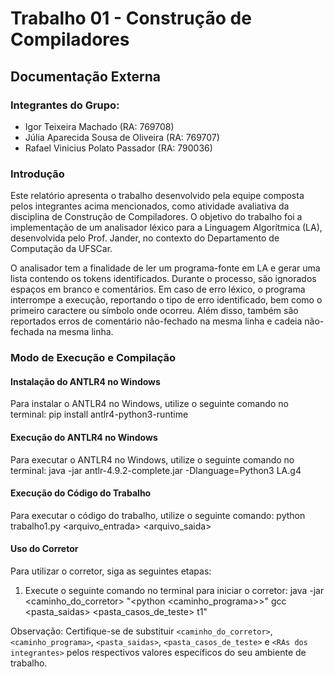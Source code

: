 # Trabalho 01 - Construção de Compiladores

## Documentação Externa

### Integrantes do Grupo:

- Igor Teixeira Machado (RA: 769708)
- Júlia Aparecida Sousa de Oliveira (RA: 769707)
- Rafael Vinicius Polato Passador (RA: 790036)

### Introdução

Este relatório apresenta o trabalho desenvolvido pela equipe composta pelos integrantes acima mencionados, como atividade avaliativa da disciplina de Construção de Compiladores. O objetivo do trabalho foi a implementação de um analisador léxico para a Linguagem Algorítmica (LA), desenvolvida pelo Prof. Jander, no contexto do Departamento de Computação da UFSCar.

O analisador tem a finalidade de ler um programa-fonte em LA e gerar uma lista contendo os tokens identificados. Durante o processo, são ignorados espaços em branco e comentários. Em caso de erro léxico, o programa interrompe a execução, reportando o tipo de erro identificado, bem como o primeiro caractere ou símbolo onde ocorreu. Além disso, também são reportados erros de comentário não-fechado na mesma linha e cadeia não-fechada na mesma linha.

### Modo de Execução e Compilação

#### Instalação do ANTLR4 no Windows
Para instalar o ANTLR4 no Windows, utilize o seguinte comando no terminal:
pip install antlr4-python3-runtime

#### Execução do ANTLR4 no Windows
Para executar o ANTLR4 no Windows, utilize o seguinte comando no terminal:
java -jar antlr-4.9.2-complete.jar -Dlanguage=Python3 LA.g4

#### Execução do Código do Trabalho
Para executar o código do trabalho, utilize o seguinte comando:
python trabalho1.py <arquivo_entrada> <arquivo_saida>

#### Uso do Corretor
Para utilizar o corretor, siga as seguintes etapas:
1. Execute o seguinte comando no terminal para iniciar o corretor:
java -jar <caminho_do_corretor> "<python <caminho_programa>>" gcc <pasta_saidas> <pasta_casos_de_teste> <RAs dos integrantes> t1"


Observação: Certifique-se de substituir `<caminho_do_corretor>`, `<caminho_programa>`, `<pasta_saidas>`, `<pasta_casos_de_teste>` e `<RAs dos integrantes>` pelos respectivos valores específicos do seu ambiente de trabalho.





